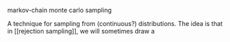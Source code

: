 markov-chain monte carlo sampling

A technique for sampling from (continuous?) distributions. The idea is that in [[rejection sampling]], we will sometimes draw a 